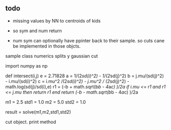 todo
----

- missing values by NN  to centroids  of kids
- so sym and num return 

- num sym can optionally have  ppinter back to their
  sample. so cuts cane be implemented  in those objcts.

sample class
numerics splits y gaussian  cut

import numpy as np

def intersect(i,j)
  e = 2.71828
  a = 1/(2*sd(i)^2) - 1/(2*sd(j)^2)
  b = j.mu/(sd(j)^2) - i.mu/(sd(i)^2)
  c = i.mu^2 /(2*sd(i)^2) - j.mu^2 / (2*sd(j)^2) - math.log(sd(j)/sd(i),e)
  r1 = (-b +  math.sqrt(b*b - 4*a*c) )/2a
  if i.mu <= r1 and r1 <= j.mu then return r1 end
  return (-b -  math.sqrt(b*b - 4*a*c) )/2a

m1 = 2.5
std1 = 1.0
m2 = 5.0
std2 = 1.0

result = solve(m1,m2,std1,std2)

cut object. print method
